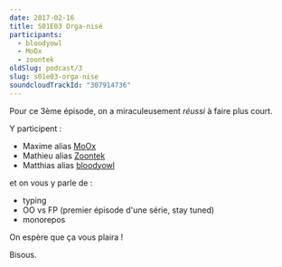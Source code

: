```yaml
---
date: 2017-02-16
title: S01E03 Orga-nisé
participants:
  - bloodyowl
  - MoOx
  - zoontek
oldSlug: podcast/3
slug: s01e03-orga-nise
soundcloudTrackId: "307914736"
---
```


Pour ce 3ème épisode, on a miraculeusement _réussi_ à faire plus court.

Y participent :

- Maxime alias [MoOx](https://twitter.com/MoOx)
- Mathieu alias [Zoontek](https://twitter.com/Zoontek)
- Matthias alias [bloodyowl](https://twitter.com/bloodyowl)

et on vous y parle de :

- typing
- OO vs FP (premier épisode d'une série, stay tuned)
- monorepos

On espère que ça vous plaira !

Bisous.
